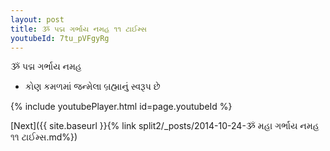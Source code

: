 ```yaml
---
layout: post
title: ૐ પદ્મ ગર્ભાય નમહ ૧૧ ટાઈમ્સ
youtubeId: 7tu_pVFgyRg
---
```

 
 
 ૐ પદ્મ ગર્ભાય નમહ  
 
 -  કોણ કમળમાં જન્મેલા બ્રહ્માનું સ્વરૂપ છે 
 
  
 
  
 
 
 
 
 
 


{% include youtubePlayer.html id=page.youtubeId %}
 
[Next]({{ site.baseurl }}{% link  split2/_posts/2014-10-24-ૐ મહા ગર્ભાય નમહ ૧૧ ટાઈમ્સ.md%})
 
